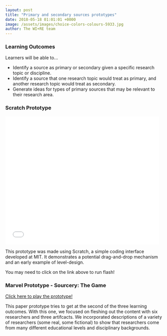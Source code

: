 ```yaml
---
layout: post
title: "Primary and secondary sources prototypes"
date: 2018-05-18 01:01:01 +0000
image: /assets/images/choice-colors-colours-5933.jpg
author: The WI+RE team 
---
```


### Learning Outcomes

Learners will be able to...
   * Identify a source as primary or secondary given a specific research topic or discipline.
   * Identify a source that one research topic would treat as primary, and another research topic would treat as secondary.
   * Generate ideas for types of primary sources that may be relevant to their research area.

### Scratch Prototype

<iframe allowtransparency="true" width="485" height="402" src="//scratch.mit.edu/projects/embed/236057405/?autostart=false" frameborder="0" allowfullscreen></iframe>

This prototype was made using Scratch, a simple coding interface developed at MIT. It demonstrates a potential drag-and-drop mechanism and an early example of level-design.

You may need to click on the link above to run flash!

### Marvel Prototype - Sourcery: The Game

[Click here to play the prototype!](https://marvelapp.com/182a540g)

This paper prototype tries to get at the second of the three learning outcomes. With this one, we focused on fleshing out the content with six researchers and three artifcacts. We  incorporated descriptions of a variety of researchers (some real, some fictional) to show that researchers come from many different educational levels and disciplinary backgrounds. 
